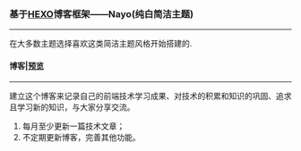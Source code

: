 ### 基于[HEXO](https://hexo.io/zh-cn/index.html)博客框架——Nayo(纯白简洁主题)

------



在大多数主题选择喜欢这类简洁主题风格开始搭建的.



#### 博客|[预览](https://yupeng1115.github.io/)

------

建立这个博客来记录自己的前端技术学习成果、对技术的积累和知识的巩固、追求且学习新的知识，与大家分享交流。

1. 每月至少更新一篇技术文章；
2. 不定期更新博客，完善其他功能。

